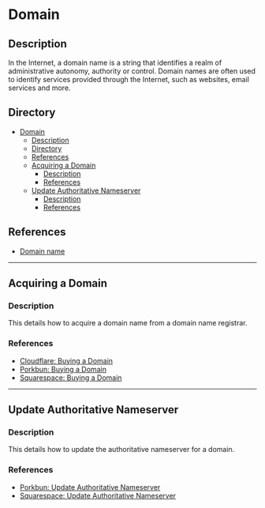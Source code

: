 # Domain

## Description

In the Internet, a domain name is a string that identifies a realm of administrative autonomy, authority or control. Domain names are often used to identify services provided through the Internet, such as websites, email services and more.

## Directory

- [Domain](#domain)
  - [Description](#description)
  - [Directory](#directory)
  - [References](#references)
  - [Acquiring a Domain](#acquiring-a-domain)
    - [Description](#description-1)
    - [References](#references-1)
  - [Update Authoritative Nameserver](#update-authoritative-nameserver)
    - [Description](#description-2)
    - [References](#references-2)

## References

- [Domain name](https://en.wikipedia.org/wiki/Domain_name)

---

## Acquiring a Domain

### Description

This details how to acquire a domain name from a domain name registrar.

### References

- [Cloudflare: Buying a Domain](cloudflare.md#buying-a-domain)
- [Porkbun: Buying a Domain](porkbun.md#buying-a-domain)
- [Squarespace: Buying a Domain](squarespace.md#buying-a-domain)

---

## Update Authoritative Nameserver

### Description

This details how to update the authoritative nameserver for a domain.

### References

- [Porkbun: Update Authoritative Nameserver](porkbun.md#update-authoritative-nameserver)
- [Squarespace: Update Authoritative Nameserver](squarespace.md#update-authoritative-nameserver)
